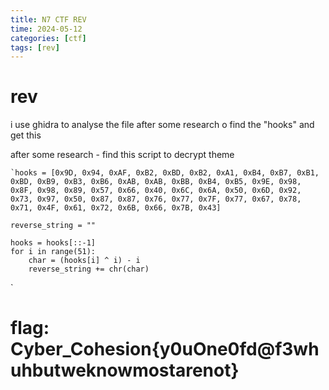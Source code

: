 ```yaml
---
title: N7 CTF REV
time: 2024-05-12 
categories: [ctf]
tags: [rev]
---
```


# rev

i use ghidra to analyse the file after some research o find the "hooks" and get this 


after some research - find this script to decrypt theme

	`hooks = [0x9D, 0x94, 0xAF, 0xB2, 0xBD, 0xB2, 0xA1, 0xB4, 0xB7, 0xB1, 0xBD, 0xB9, 0xB3, 0xB6, 0xAB, 0xAB, 0xBB, 0xB4, 0xB5, 0x9E, 0x98, 0x8F, 0x98, 0x89, 0x57, 0x66, 0x40, 0x6C, 0x6A, 0x50, 0x6D, 0x92, 0x73, 0x97, 0x50, 0x87, 0x87, 0x76, 0x77, 0x7F, 0x77, 0x67, 0x78, 0x71, 0x4F, 0x61, 0x72, 0x6B, 0x66, 0x7B, 0x43]

	reverse_string = ""

	hooks = hooks[::-1]
	for i in range(51):
	    char = (hooks[i] ^ i) - i
	    reverse_string += chr(char)
`


# flag: Cyber_Cohesion{y0uOne0fd@f3whuhbutweknowmostarenot}
